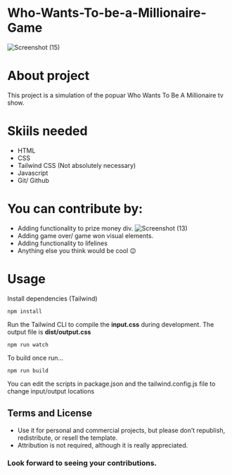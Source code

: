 # Who-Wants-To-be-a-Millionaire-Game
![Screenshot (15)](https://user-images.githubusercontent.com/103685058/185188624-f3b80adf-9800-4304-a182-c65290233eb5.png)


# About project
This project is a simulation of the popuar Who Wants To Be A Millionaire tv show. 

# Skiils needed
* HTML
* CSS
* Tailwind CSS (Not absolutely necessary)
* Javascript
* Git/ Github

# You can contribute by:
* Adding functionality to prize money div.
![Screenshot (13)](https://user-images.githubusercontent.com/103685058/185189201-d5e261a7-be52-4077-a572-3b4a4be0b342.png)
* Adding game over/ game won visual elements.
* Adding functionality to lifelines
* Anything else you think would be cool :wink:

# Usage

Install dependencies (Tailwind)

```
npm install
```

Run the Tailwind CLI to compile the **input.css** during development. The output file is **dist/output.css**

```
npm run watch
```

To build once run...

```
npm run build
```

You can edit the scripts in package.json and the tailwind.config.js file to change input/output locations


## Terms and License

- Use it for personal and commercial projects, but please don’t republish, redistribute, or resell the template.
- Attribution is not required, although it is really appreciated.

### Look forward to seeing your contributions.

